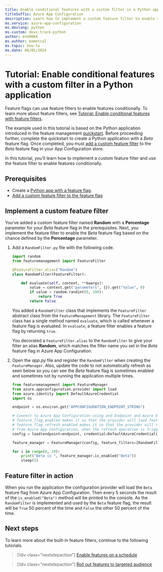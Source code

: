 ```yaml
---
title: Enable conditional features with a custom filter in a Python application
titleSuffix: Azure App Configuration
description: Learn how to implement a custom feature filter to enable conditional feature flags for your Python application.
ms.service: azure-app-configuration
ms.devlang: python
ms.custom: devx-track-python
author: mrm9084
ms.author: mametcal
ms.topic: how-to
ms.date: 06/05/2024
---
```


# Tutorial: Enable conditional features with a custom filter in a Python application

Feature flags can use feature filters to enable features conditionally. To learn more about feature filters, see [Tutorial: Enable conditional features with feature filters](./howto-feature-filters.md).

The example used in this tutorial is based on the Python application introduced in the feature management [quickstart](./quickstart-feature-flag-python.md). Before proceeding further, complete the quickstart to create a Python application with a *Beta* feature flag. Once completed, you must [add a custom feature filter](./howto-feature-filters.md) to the *Beta* feature flag in your App Configuration store.

In this tutorial, you'll learn how to implement a custom feature filter and use the feature filter to enable features conditionally.

## Prerequisites

- Create a [Python app with a feature flag](./quickstart-feature-flag-python.md).
- [Add a custom feature filter to the feature flag](./howto-feature-filters.md)

## Implement a custom feature filter

You've added a custom feature filter named **Random** with a **Percentage** parameter for your *Beta* feature flag in the prerequisites. Next, you implement the feature filter to enable the *Beta* feature flag based on the chance defined by the **Percentage** parameter.

1. Add a `RandomFilter.py` file with the following code.

    ```python
    import random
    from featuremanagement import FeatureFilter
    
    @FeatureFilter.alias("Random")
    class RandomFilter(FeatureFilter):
    
        def evaluate(self, context, **kwargs):
            value = context.get("parameters", {}).get("Value", 0)
            if value < random.randint(0, 100):
                return True
            return False
    ```

    You added a `RandomFilter` class that implements the `FeatureFilter` abstract class from the `FeatureManagement` library. The `FeatureFilter` class has a single method named `evaluate`, which is called whenever a feature flag is evaluated. In `evaluate`, a feature filter enables a feature flag by returning `true`.

    You decorated a `FeatureFilter.alias` to the `RandomFilter` to give your filter an alias **Random**, which matches the filter name you set in the *Beta* feature flag in Azure App Configuration.

1. Open the *app.py* file and register the `RandomFilter` when creating the `FeatureManager`. Also, update the code to not automatically refresh as seen below so you can see the *Beta* feature flag is sometimes enabled and sometimes not by running the application multiple times.

    ```python
    from featuremanagement import FeatureManager
    from azure.appconfiguration.provider import load
    from azure.identity import DefaultAzureCredential
    import os
    
    endpoint = os.environ.get("APPCONFIGURATION_ENDPOINT_STRING")
    
    # Connect to Azure App Configuration using and Endpoint and Azure Entra ID
    # feature_flag_enabled makes it so that the provider will load feature flags from Azure App Configuration
    # feature_flag_refresh_enabled makes it so that the provider will refresh feature flags
    # from Azure App Configuration, when the refresh operation is triggered
    config = load(endpoint=endpoint, credential=DefaultAzureCredential(), feature_flag_enabled=True)
    
    feature_manager = FeatureManager(config, feature_filters=[RandomFilter()])
    
    for i in range(0, 10):
        print("Beta is ", feature_manager.is_enabled("Beta"))
        sleep(5)
    ```

## Feature filter in action

When you run the application the configuration provider will load the `Beta` feature flag from Azure App Configuration. Then every 5 seconds the result of the `is_enabled("Beta")` method will be printed to the console. As the `RandomFilter` is implemented and used by the `Beta` feature flag, the result will be `True` 50 percent of the time and `False` the other 50 percent of the time.

## Next steps

To learn more about the built-in feature filters, continue to the following tutorials.

> [!div class="nextstepaction"]
> [Enable features on a schedule](./howto-timewindow-filter.md)

> [!div class="nextstepaction"]
> [Roll out features to targeted audience](./howto-targetingfilter.md)
